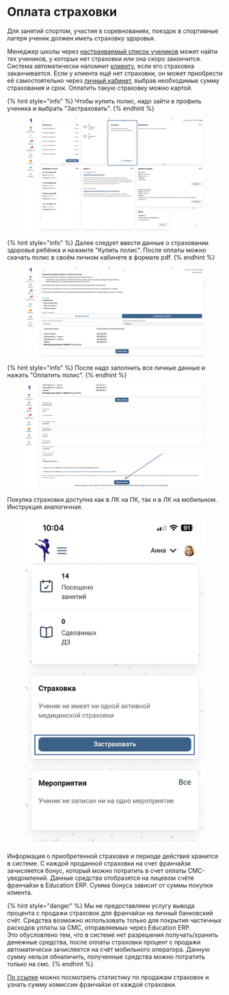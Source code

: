 # Оплата страховки

Для занятий спортом, участия в соревнованиях, поездок в спортивные лагеря ученик должен иметь страховку здоровья.&#x20;

Менеджер школы через [настраиваемый список учеников](../../ucheniki/spisok-uchenikov.md) может найти тех учеников, у которых нет страховки или она скоро закончится. Система автоматически напомнит [клиенту](../), если его страховка заканчивается. Если у клиента ещё нет страховки, он может приобрести её самостоятельно через [личный кабинет](./), выбрав необходимые сумму страхования и срок. Оплатить такую страховку можно картой.&#x20;

{% hint style="info" %}
Чтобы купить полис, надо зайти в профиль ученика и выбрать "Застраховать".
{% endhint %}

<figure><img src="../../.gitbook/assets/image (1) (1) (1) (1) (1) (1) (1) (1) (1) (1) (1).png" alt=""><figcaption></figcaption></figure>

{% hint style="info" %}
Далее следует ввести данные о страховании здоровья ребёнка и нажмите "Купить полис". После оплаты можно скачать полис в своём личном кабинете в формате pdf.
{% endhint %}

<figure><img src="../../.gitbook/assets/image (2) (1) (1) (1) (1) (1) (1) (1) (1).png" alt=""><figcaption></figcaption></figure>

{% hint style="info" %}
После надо заполнить все личные данные и нажать "Оплатить полис".
{% endhint %}

<figure><img src="../../.gitbook/assets/image (4) (1) (1) (1) (1).png" alt=""><figcaption></figcaption></figure>

Покупка страховки доступна как в ЛК на ПК, так и в ЛК на мобильном. Инструкция аналогичная.&#x20;

<figure><img src="../../.gitbook/assets/image (88).png" alt=""><figcaption></figcaption></figure>

Информация о приобретенной страховке и периоде действия хранится в системе. С каждой проданной страховки на счет франчайзи зачисляется бонус, который можно потратить в счет оплаты СМС-уведомлений. Данные средства отобразятся на лицевом счёте франчайзи в Education ERP. Сумма бонуса зависит от суммы покупки клиента.&#x20;

{% hint style="danger" %}
Мы не предоставляем услугу вывода процента с продажи страховок для франчайзи на личный банковский счёт. Средства возможно использовать только для покрытия частичных расходов уплаты за СМС, отправляемых через  Education ERP.\
Это обусловлено тем, что в системе нет разрешения получать/хранить денежные средства, после оплаты страховки процент с продажи автоматически зачисляется на счёт мобильного оператора. Данную сумму нельзя обналичить, полученные средства можно потратить только на смс.
{% endhint %}

[По ссылке](https://education-erp.com/ru/InsuranceStatistic) можно посмотреть статистику по продажам страховок и узнать сумму комиссии франчайзи от каждой страховки.
